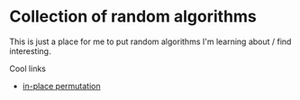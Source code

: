 # Collection of random algorithms

This is just a place for me to put random algorithms I'm learning about / find interesting.

Cool links

- [in-place permutation](https://blog.merovius.de/2014/08/12/applying-permutation-in-constant.html)
